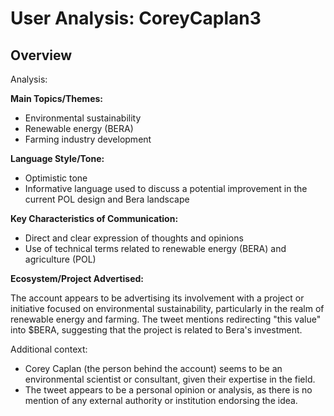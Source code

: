 # User Analysis: CoreyCaplan3

## Overview

Analysis:

**Main Topics/Themes:**

* Environmental sustainability
* Renewable energy (BERA)
* Farming industry development

**Language Style/Tone:**

* Optimistic tone
* Informative language used to discuss a potential improvement in the current POL design and Bera landscape

**Key Characteristics of Communication:**

* Direct and clear expression of thoughts and opinions
* Use of technical terms related to renewable energy (BERA) and agriculture (POL)

**Ecosystem/Project Advertised:**

The account appears to be advertising its involvement with a project or initiative focused on environmental sustainability, particularly in the realm of renewable energy and farming. The tweet mentions redirecting "this value" into $BERA, suggesting that the project is related to Bera's investment.

Additional context:

* Corey Caplan (the person behind the account) seems to be an environmental scientist or consultant, given their expertise in the field.
* The tweet appears to be a personal opinion or analysis, as there is no mention of any external authority or institution endorsing the idea.